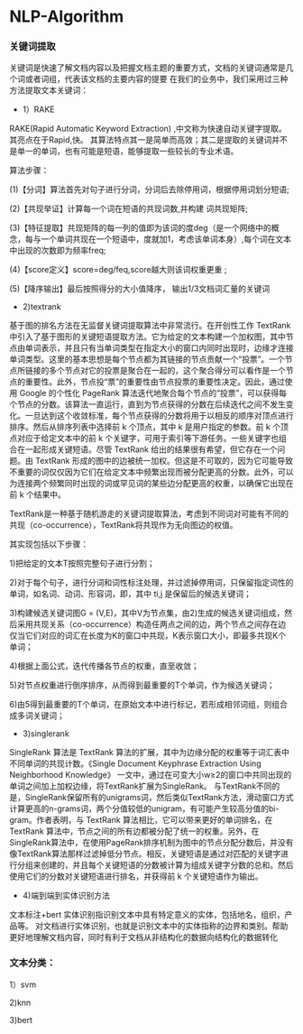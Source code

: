 # NLP-Algorithm
### 关键词提取

关键词是快速了解文档内容以及把握文档主题的重要方式，文档的关键词通常是几个词或者词组，代表该文档的主要内容的提要
在我们的业务中，我们采用过三种方法提取文本关键词：

- 1）RAKE

RAKE(Rapid Automatic Keyword Extraction) ,中文称为快速自动关键字提取。其亮点在于Rapid,快。
其算法特点其一是简单而高效；其二是提取的关键词并不是单一的单词，也有可能是短语，能够提取一些较长的专业术语。

算法步骤：

(1)【分词】算法首先对句子进行分词，分词后去除停用词，根据停用词划分短语; 

(2)【共现举证】计算每一个词在短语的共现词数,并构建 词共现矩阵; 

(3)【特征提取】共现矩阵的每一列的值即为该词的度deg（是一个网络中的概念，每与一个单词共现在一个短语中，度就加1，考虑该单词本身）,每个词在文本中出现的次数即为频率freq; 

(4)【score定义】score=deg/feq,score越大则该词权重更重 ;

(5)【降序输出】最后按照得分的大小值降序， 输出1/3文档词汇量的关键词



- 2)textrank

基于图的排名方法在无监督关键词提取算法中非常流行。在开创性工作 TextRank 中引入了基于图形的关键短语提取方法。它为给定的文本构建一个加权图，其中节点由单词表示，并且只有当单词类型在指定大小的窗口内同时出现时，边缘才连接单词类型。这里的基本思想是每个节点都为其链接的节点贡献一个“投票”。一个节点所链接的多个节点对它的投票是聚合在一起的，这个聚合得分可以看作是一个节点的重要性。此外，节点投“票”的重要性由节点投票的重要性决定。因此，通过使用 Google 的个性化 PageRank 算法迭代地聚合每个节点的“投票”，可以获得每个节点的分数。该算法一直运行，直到为节点获得的分数在后续迭代之间不发生变化。一旦达到这个收敛标准，每个节点获得的分数将用于以相反的顺序对顶点进行排序。然后从排序列表中选择前 k 个顶点，其中 k 是用户指定的参数。前 k 个顶点对应于给定文本中的前 k 个关键字，可用于索引等下游任务。一些关键字也组合在一起形成关键短语。尽管 TextRank 给出的结果很有希望，但它存在一个问题。由 TextRank 形成的图中的边被统一加权。但这是不可取的，因为它可能导致不重要的词仅仅因为它们在给定文本中频繁出现而被分配更高的分数。此外，可以为连接两个频繁同时出现的词或罕见词的某些边分配更高的权重，以确保它出现在前 k 个结果中。

TextRank是一种基于随机游走的关键词提取算法，考虑到不同词对可能有不同的共现（co-occurrence），TextRank将共现作为无向图边的权值。

其实现包括以下步骤：

1)把给定的文本T按照完整句子进行分割；

2)对于每个句子，进行分词和词性标注处理，并过滤掉停用词，只保留指定词性的单词，如名词、动词、形容词，即，其中 ti,j 是保留后的候选关键词；

3)构建候选关键词图G = (V,E)，其中V为节点集，由2)生成的候选关键词组成，然后采用共现关系（co-occurrence）构造任两点之间的边，两个节点之间存在边仅当它们对应的词汇在长度为K的窗口中共现，K表示窗口大小，即最多共现K个单词；

4)根据上面公式，迭代传播各节点的权重，直至收敛；

5)对节点权重进行倒序排序，从而得到最重要的T个单词，作为候选关键词；

6)由5得到最重要的T个单词，在原始文本中进行标记，若形成相邻词组，则组合成多词关键词；

- 3)singlerank

SingleRank 算法是 TextRank 算法的扩展，其中为边缘分配的权重等于词汇表中不同单词的共现计数。《Single Document Keyphrase Extraction Using Neighborhood Knowledge》 一文中，通过在可变大小w≥2的窗口中共同出现的单词之间加上加权边缘，将TextRank扩展为SingleRank。
与TextRank不同的是，SingleRank保留所有的unigrams词，然后类似TextRank方法，滑动窗口方式计算更高的n-grams词，两个分值较低的unigram，有可能产生较高分值的bi-gram。作者表明，与 TextRank 算法相比，它可以带来更好的单词排名，在 TextRank 算法中，节点之间的所有边都被分配了统一的权重。另外，在SingleRank算法中，在使用PageRank排序机制为图中的节点分配分数后，并没有像TextRank算法那样过滤掉低分节点。相反，关键短语是通过对匹配的关键字进行分组来创建的，并且每个关键短语的分数被计算为组成关键字分数的总和。然后使用它们的分数对关键短语进行排名，并获得前 k 个关键短语作为输出。

- 4)端到端到实体识别方法

文本标注+bert
实体识别指识别文本中具有特定意义的实体，包括地名，组织，产品等。
对文档进行实体识别，也就是识别文本中的实体指称的边界和类别。帮助更好地理解文档内容，同时有利于文档从非结构化的数据向结构化的数据转化

### 文本分类：
1）svm

2)knn

3)bert





